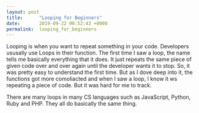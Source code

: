 ```yaml
---
layout: post
title:      "Looping for Beginners"
date:       2019-09-22 00:52:43 +0000
permalink:  looping_for_beginners
---
```


Looping is when you want to repeat something in your code. Developers ususally use Loops in their function. The first time I saw a loop, the name tells me basically everything that it does. It just repeats the same piece of given code over and over again until the developer wants it to stop. So, it was pretty easy to understand the first time. But as I dove deep into it, the functions got more comoliacted and when I saw a loop, I know it ws repeating a piece of code. But it was hard for me to track.

There are many loops in many CS languages such as JavaScript, Python, Ruby and PHP. They all do basically the same thing. 
